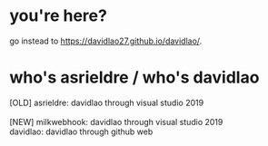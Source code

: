 # you're here?
go instead to https://davidlao27.github.io/davidlao/.

# who's asrieldre / who's davidlao
[OLD] asrieldre: davidlao through visual studio 2019<br>
<br>[NEW] milkwebhook: davidlao through visual studio 2019<br>
davidlao: davidlao through github web
